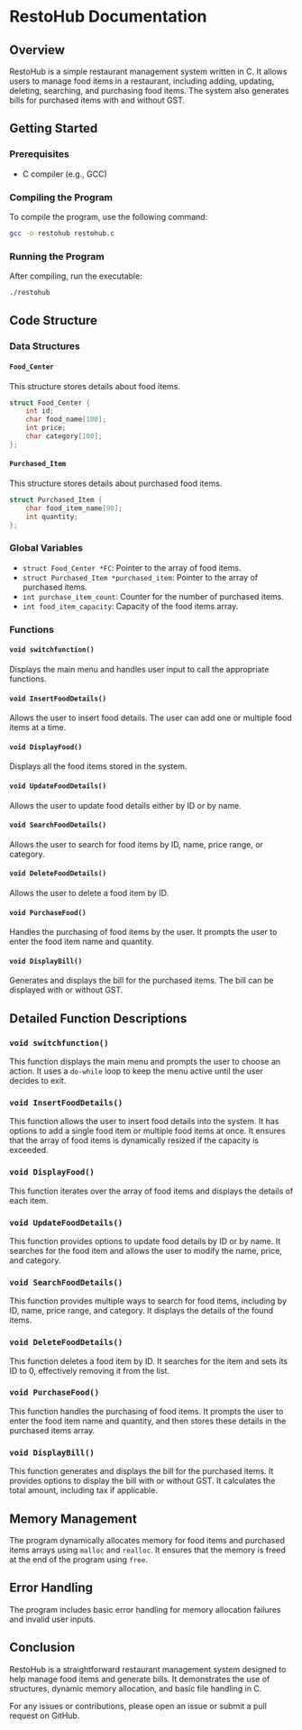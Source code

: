 # RestoHub Documentation

## Overview

RestoHub is a simple restaurant management system written in C. It allows users to manage food items in a restaurant, including adding, updating, deleting, searching, and purchasing food items. The system also generates bills for purchased items with and without GST.

## Getting Started

### Prerequisites

- C compiler (e.g., GCC)

### Compiling the Program

To compile the program, use the following command:
```bash
gcc -o restohub restohub.c
```

### Running the Program

After compiling, run the executable:
```bash
./restohub
```

## Code Structure

### Data Structures

#### `Food_Center`

This structure stores details about food items.
```c
struct Food_Center {
    int id;
    char food_name[100];
    int price;
    char category[100];
};
```

#### `Purchased_Item`

This structure stores details about purchased food items.
```c
struct Purchased_Item {
    char food_item_name[90];
    int quantity;
};
```

### Global Variables

- `struct Food_Center *FC`: Pointer to the array of food items.
- `struct Purchased_Item *purchased_item`: Pointer to the array of purchased items.
- `int purchase_item_count`: Counter for the number of purchased items.
- `int food_item_capacity`: Capacity of the food items array.

### Functions

#### `void switchfunction()`

Displays the main menu and handles user input to call the appropriate functions.

#### `void InsertFoodDetails()`

Allows the user to insert food details. The user can add one or multiple food items at a time.

#### `void DisplayFood()`

Displays all the food items stored in the system.

#### `void UpdateFoodDetails()`

Allows the user to update food details either by ID or by name.

#### `void SearchFoodDetails()`

Allows the user to search for food items by ID, name, price range, or category.

#### `void DeleteFoodDetails()`

Allows the user to delete a food item by ID.

#### `void PurchaseFood()`

Handles the purchasing of food items by the user. It prompts the user to enter the food item name and quantity.

#### `void DisplayBill()`

Generates and displays the bill for the purchased items. The bill can be displayed with or without GST.

## Detailed Function Descriptions

### `void switchfunction()`

This function displays the main menu and prompts the user to choose an action. It uses a `do-while` loop to keep the menu active until the user decides to exit.

### `void InsertFoodDetails()`

This function allows the user to insert food details into the system. It has options to add a single food item or multiple food items at once. It ensures that the array of food items is dynamically resized if the capacity is exceeded.

### `void DisplayFood()`

This function iterates over the array of food items and displays the details of each item.

### `void UpdateFoodDetails()`

This function provides options to update food details by ID or by name. It searches for the food item and allows the user to modify the name, price, and category.

### `void SearchFoodDetails()`

This function provides multiple ways to search for food items, including by ID, name, price range, and category. It displays the details of the found items.

### `void DeleteFoodDetails()`

This function deletes a food item by ID. It searches for the item and sets its ID to 0, effectively removing it from the list.

### `void PurchaseFood()`

This function handles the purchasing of food items. It prompts the user to enter the food item name and quantity, and then stores these details in the purchased items array.

### `void DisplayBill()`

This function generates and displays the bill for the purchased items. It provides options to display the bill with or without GST. It calculates the total amount, including tax if applicable.

## Memory Management

The program dynamically allocates memory for food items and purchased items arrays using `malloc` and `realloc`. It ensures that the memory is freed at the end of the program using `free`.

## Error Handling

The program includes basic error handling for memory allocation failures and invalid user inputs.

## Conclusion

RestoHub is a straightforward restaurant management system designed to help manage food items and generate bills. It demonstrates the use of structures, dynamic memory allocation, and basic file handling in C.

For any issues or contributions, please open an issue or submit a pull request on GitHub.
